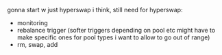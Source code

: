 gonna start w just hyperswap i think, still need for hyperswap:

- monitoring
- rebalance trigger (softer triggers depending on pool etc might have to make specific ones for pool types i want to allow to go out of range)
- rm, swap, add
